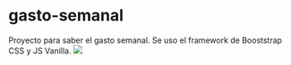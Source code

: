 # gasto-semanal
Proyecto para saber el gasto semanal. Se uso el framework de Booststrap CSS y JS Vanilla.
<image
src='img/preview.png'>
